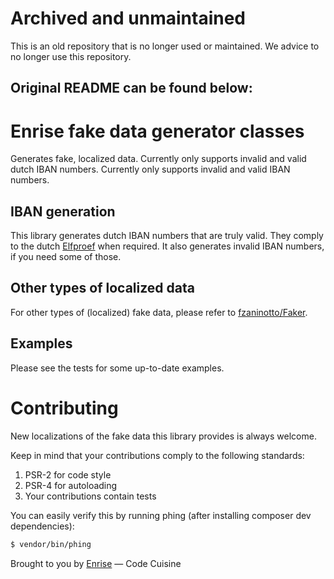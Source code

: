 # Archived and unmaintained

This is an old repository that is no longer used or maintained. We advice to no longer use this repository.

## Original README can be found below:

# Enrise fake data generator classes

Generates fake, localized data. Currently only supports invalid and valid dutch IBAN numbers.
Currently only supports invalid and valid IBAN numbers.

## IBAN generation
This library generates dutch IBAN numbers that are truly valid. They comply to the dutch
[Elfproef](http://nl.wikipedia.org/wiki/Elfproef) when required.
It also generates invalid IBAN numbers, if you need some of those.


## Other types of localized data
For other types of (localized) fake data, please refer to [fzaninotto/Faker](https://github.com/fzaninotto/Faker).

## Examples
Please see the tests for some up-to-date examples.

# Contributing
New localizations of the fake data this library provides is always welcome.

Keep in mind that your contributions comply to the following standards:

1. PSR-2 for code style
2. PSR-4 for autoloading
3. Your contributions contain tests

You can easily verify this by running phing (after installing composer dev dependencies):
```bash
$ vendor/bin/phing
```

Brought to you by [Enrise](http://www.enrise.com/) &mdash; Code Cuisine

